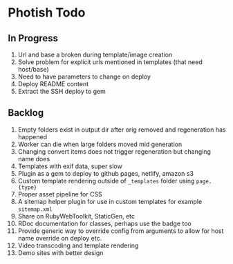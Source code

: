 # Photish Todo

## In Progress

1. Url and base a broken during template/image creation
1. Solve problem for explicit urls mentioned in templates (that need host/base)
1. Need to have parameters to change on deploy
1. Deploy README content
1. Extract the SSH deploy to gem

## Backlog

1. Empty folders exist in output dir after orig removed and regeneration has happened
1. Worker can die when large folders moved mid generation
1. Changing convert items does not trigger regeneration but changing name does
1. Templates with exif data, super slow
1. Plugin as a gem to deploy to github pages, netlify, amazon s3
1. Custom template rendering outside of `_templates` folder using `page.{type}`
1. Proper asset pipeline for CSS
1. A sitemap helper plugin for use in custom templates for example
   `sitemap.xml`
1. Share on RubyWebToolkit, StaticGen, etc
1. RDoc documentation for classes, perhaps use the badge too
1. Provide generic way to override config from arguments to allow for host name
   override on deploy etc.
1. Video transcoding and template rendering
1. Demo sites with better design
